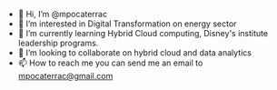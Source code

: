 - 👋 Hi, I’m @mpocaterrac
- 👀 I’m interested in Digital Transformation on energy sector
- 🌱 I’m currently learning Hybrid Cloud computing, Disney's institute leadership programs.
- 💞️ I’m looking to collaborate on  hybrid cloud and data analytics
- 📫 How to reach me you can send me an email to mpocaterrac@gmail.com

<!---
mpocaterrac/mpocaterrac is a ✨ special ✨ repository because its `README.md` (this file) appears on your GitHub profile.
You can click the Preview link to take a look at your changes.
--->
